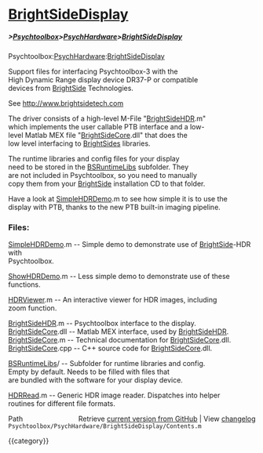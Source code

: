 # [BrightSideDisplay](BrightSideDisplay)
##### >[Psychtoolbox](Psychtoolbox)>[PsychHardware](PsychHardware)>[BrightSideDisplay](BrightSideDisplay)

Psychtoolbox:[PsychHardware](PsychHardware):[BrightSideDisplay](BrightSideDisplay)  
  
Support files for interfacing Psychtoolbox-3 with the  
High Dynamic Range display device DR37-P or compatible  
devices from [BrightSide](BrightSide) Technologies.  
  
See http://www.brightsidetech.com  
  
The driver consists of a high-level M-File "[BrightSideHDR](BrightSideHDR).m"  
which implements the user callable PTB interface and a low-  
level Matlab MEX file "[BrightSideCore](BrightSideCore).dll" that does the  
low level interfacing to [BrightSides](BrightSides) libraries.  
  
The runtime libraries and config files for your display  
need to be stored in the [BSRuntimeLibs](BSRuntimeLibs) subfolder. They  
are not included in Psychtoolbox, so you need to manually  
copy them from your [BrightSide](BrightSide) installation CD to that folder.  
  
Have a look at [SimpleHDRDemo](SimpleHDRDemo).m to see how simple it is to use the  
display with PTB, thanks to the new PTB built-in imaging pipeline.  
  
### Files:  
  
[SimpleHDRDemo](SimpleHDRDemo).m       -- Simple demo to demonstrate use of [BrightSide](BrightSide)-HDR with  
                         Psychtoolbox.  
  
[ShowHDRDemo](ShowHDRDemo).m         -- Less simple demo to demonstrate use of these functions.  
  
[HDRViewer](HDRViewer).m           -- An interactive viewer for HDR images, including  
                         zoom function.  
  
[BrightSideHDR](BrightSideHDR).m       -- Psychtoolbox interface to the display.  
[BrightSideCore](BrightSideCore).dll    -- Matlab MEX interface, used by [BrightSideHDR](BrightSideHDR).  
[BrightSideCore](BrightSideCore).m      -- Technical documentation for [BrightSideCore](BrightSideCore).dll.  
[BrightSideCore](BrightSideCore).cpp    -- C++ source code for [BrightSideCore](BrightSideCore).dll.  
  
[BSRuntimeLibs](BSRuntimeLibs)/        -- Subfolder for runtime libraries and config.  
                         Empty by default. Needs to be filled with files that  
                         are bundled with the software for your display device.  
  
[HDRRead](HDRRead).m             -- Generic HDR image reader. Dispatches into helper  
                         routines for different file formats.  
  




<div class="code_header" style="text-align:right;">
  <span style="float:left;">Path&nbsp;&nbsp;</span> <span class="counter">Retrieve <a href=
  "https://raw.github.com/Psychtoolbox-3/Psychtoolbox-3/beta/Psychtoolbox/PsychHardware/BrightSideDisplay/Contents.m">current version from GitHub</a> | View <a href=
  "https://github.com/Psychtoolbox-3/Psychtoolbox-3/commits/beta/Psychtoolbox/PsychHardware/BrightSideDisplay/Contents.m">changelog</a></span>
</div>
<div class="code">
  <code>Psychtoolbox/PsychHardware/BrightSideDisplay/Contents.m</code>
</div>

{{category}}